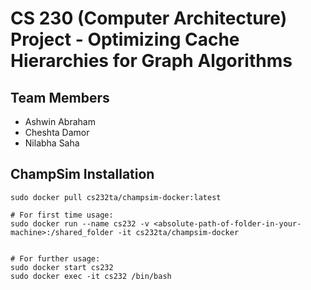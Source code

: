 # CS 230 (Computer Architecture) Project - Optimizing Cache Hierarchies for Graph Algorithms

## Team Members

- Ashwin Abraham
- Cheshta Damor
- Nilabha Saha

## ChampSim Installation

```
sudo docker pull cs232ta/champsim-docker:latest

# For first time usage:
sudo docker run --name cs232 -v <absolute-path-of-folder-in-your-machine>:/shared_folder -it cs232ta/champsim-docker


# For further usage:
sudo docker start cs232
sudo docker exec -it cs232 /bin/bash
```
